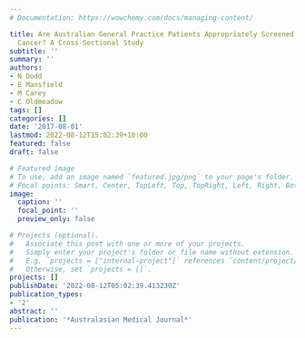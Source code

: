 ```yaml
---
# Documentation: https://wowchemy.com/docs/managing-content/

title: Are Australian General Practice Patients Appropriately Screened for Colorectal
  Cancer? A Cross-Sectional Study
subtitle: ''
summary: ''
authors:
- N Dodd
- E Mansfield
- M Carey
- C Oldmeadow
tags: []
categories: []
date: '2017-08-01'
lastmod: 2022-08-12T15:02:39+10:00
featured: false
draft: false

# Featured image
# To use, add an image named `featured.jpg/png` to your page's folder.
# Focal points: Smart, Center, TopLeft, Top, TopRight, Left, Right, BottomLeft, Bottom, BottomRight.
image:
  caption: ''
  focal_point: ''
  preview_only: false

# Projects (optional).
#   Associate this post with one or more of your projects.
#   Simply enter your project's folder or file name without extension.
#   E.g. `projects = ["internal-project"]` references `content/project/deep-learning/index.md`.
#   Otherwise, set `projects = []`.
projects: []
publishDate: '2022-08-12T05:02:39.413230Z'
publication_types:
- '2'
abstract: ''
publication: '*Australasian Medical Journal*'
---
```

